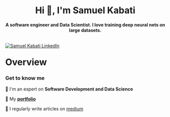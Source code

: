 

<h1 align="center">Hi 👋, I'm Samuel Kabati</h1>
<h4 align="center">A software engineer and Data Scientist. I love training deep neural nets on large datasets. </h4>


<p align="center" style="float: left;"> 
  <!-- LinkedIn -->
  <a href="https://www.linkedin.com/in/samuel-kabati/" target="blank"><img src="https://img.shields.io/badge/LinkedIn-0077B5?style=for-the-badge&logo=linkedin&logoColor=white" alt="Samuel Kabati LinkedIn" /></a> 
  <span>&nbsp;</span>

</p>

<br/>


<!-- 
  -- SECTION: OVERVIEW
  -- 
  -->

<h1>Overview</h1>

### Get to know me

💬 I'm an expert on **Software Development and Data Science**

💬 My **[portfolio](https://oswaldcc.github.io/samuelkabati/)**

📝 I regularly write articles on [medium](https://medium.com/@sam.kabati)



